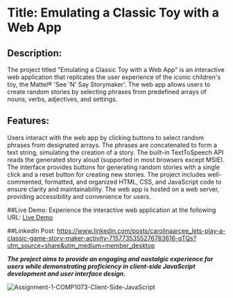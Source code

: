 # Title: Emulating a Classic Toy with a Web App

## Description:

The project titled "Emulating a Classic Toy with a Web App" is an interactive web application that replicates the user experience of the iconic children's toy, the Mattel® 'See 'N' Say Storymaker'. The web app allows users to create random stories by selecting phrases from predefined arrays of nouns, verbs, adjectives, and settings.

## Features:

Users interact with the web app by clicking buttons to select random phrases from designated arrays.
The phrases are concatenated to form a text string, simulating the creation of a story.
The built-in TextToSpeech API reads the generated story aloud (supported in most browsers except MSIE).
The interface provides buttons for generating random stories with a single click and a reset button for creating new stories.
The project includes well-commented, formatted, and organized HTML, CSS, and JavaScript code to ensure clarity and maintainability.
The web app is hosted on a web server, providing accessibility and convenience for users.

##Live Demo:
Experience the interactive web application at the following URL: [Live Demo](https://java-script-assignment1.vercel.app/)

##LinkedIn Post:
https://www.linkedin.com/posts/carolinaarcee_lets-play-a-classic-game-story-maker-activity-7157735355276783616-qTQs?utm_source=share&utm_medium=member_desktop


***The project aims to provide an engaging and nostalgic experience for users while demonstrating proficiency in client-side JavaScript development and user interface design.***


![Assignment-1-COMP1073-Client-Side-JavaScript](https://github.com/CarolinaArceEspinoza/JavaScript_Assignment1/assets/25215827/cf27cd54-7bde-4b29-b066-bd8a91ffad86)
